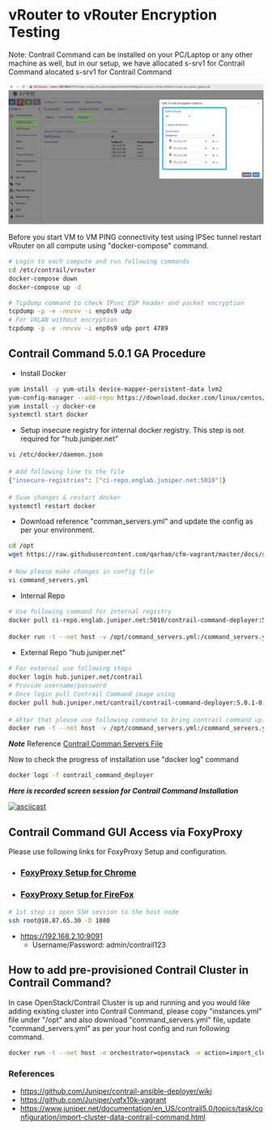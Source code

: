 # vRouter to vRouter Encryption Testing


Note: Contrail Command can be installed on your PC/Laptop or any other machine as well, but in our setup, we have allocated s-srv1 for Contrail Command alocated s-srv1 for Contrail Command

![vRouter Encryption](../images/vRouter-Encryption-01.png)

Before you start VM to VM PING connectivity test using IPSec tunnel restart vRouter on all compute using "docker-compose" command.

```bash
# Login to each compute and run following commands
cd /etc/contrail/vrouter
docker-compose down
docker-compose up -d
 ```



```bash
# Tcpdump command to check IPsec ESP header and packet encryption
tcpdump -p -e -nnvvv -i enp0s9 udp
# For VXLAN without encryption
tcpdump -p -e -nnvvv -i enp0s9 udp port 4789

 ```



## Contrail Command 5.0.1 GA Procedure


* Install Docker

```bash
yum install -y yum-utils device-mapper-persistent-data lvm2
yum-config-manager --add-repo https://download.docker.com/linux/centos/docker-ce.repo
yum install -y docker-ce
systemctl start docker
 ```

* Setup insecure registry for internal docker registry. This step is not required for "hub.juniper.net"

```bash
vi /etc/docker/daemon.json

# Add following line to the file
{"insecure-registries": ["ci-repo.englab.juniper.net:5010"]}

# Svae changes & restart docker
systemctl restart docker

 ```

* Download reference "comman_servers.yml" and update the config as per your environment.

```bash
cd /opt
wget https://raw.githubusercontent.com/qarham/cfm-vagrant/master/docs/scripts/command_servers.yml

# Now please make changes in config file
vi command_servers.yml
 ```



* Internal Repo

```bash
# Use following command for internal registry
docker pull ci-repo.englab.juniper.net:5010/contrail-command-deployer:5.0-214

docker run -t --net host -v /opt/command_servers.yml:/command_servers.yml -d --privileged --name contrail_command_deployer ci-repo.englab.juniper.net:5010/contrail-command-deployer:5.0-214
 ```

* External Repo "hub.juniper.net"

```bash
# For external use following steps
docker login hub.juniper.net/contrail
# Provide username/password
# Once login pull Contrail Command image using
docker pull hub.juniper.net/contrail/contrail-command-deployer:5.0.1-0.214

# AFter that please use following command to bring contrail command up.  
docker run -t --net host -v /opt/command_servers.yml:/command_servers.yml -d --privileged --name contrail_command_deployer hub.juniper.net/contrail/contrail-command-deployer:5.0.1-0.214
 ```

***Note*** Reference [Contrail Comman Servers File](https://raw.githubusercontent.com/qarham/cfm-vagrant/master/docs/scripts/command_servers.yml)

 Now to check the progress of installation use "docker log" command

 ```bash
docker logs -f contrail_command_deployer
 ```

***Here is recorded screen session for Contrail Command Installation***

[![asciicast](https://asciinema.org/a/vh7WqrGOSbVoHxI4YCd1ohGS2.png)](https://asciinema.org/a/vh7WqrGOSbVoHxI4YCd1ohGS2)

## Contrail Command GUI Access via FoxyProxy

Please use following links for FoxyProxy Setup and configuration. 

* ### [FoxyProxy Setup for Chrome](FoxyProxy-Chrome-Setup.md)

* ### [FoxyProxy Setup for FireFox](FoxyProxy-FireFox-Setup.md)


```bash
# 1st step is open SSH session to the host node 
ssh root@10.87.65.30 -D 1080
 ```

* https://192.168.2.10:9091
    * Username/Password: admin/contrail123




## How to add pre-provisioned Contrail Cluster in Contrail Command?

In case OpenStack/Contrail Cluster is up and running and you would like adding existing cluster into Contrail Command, please copy "instances.yml" file under "/opt" and also download "command_servers.yml" file, update "command_servers.yml" as per your host config and run following command.

```bash
docker run -t --net host -e orchestrator=openstack -e action=import_cluster -v /opt/command_servers.yml:/command_servers.yml -v /opt/instances.yml:/instances.yml -d --privileged --name contrail_command_deployer hub.juniper.net/contrail/contrail-command-deployer:5.0.1-0.214
 ```


### References

* <https://github.com/Juniper/contrail-ansible-deployer/wiki>
* <https://github.com/Juniper/vqfx10k-vagrant>
* <https://www.juniper.net/documentation/en_US/contrail5.0/topics/task/configuration/import-cluster-data-contrail-command.html>